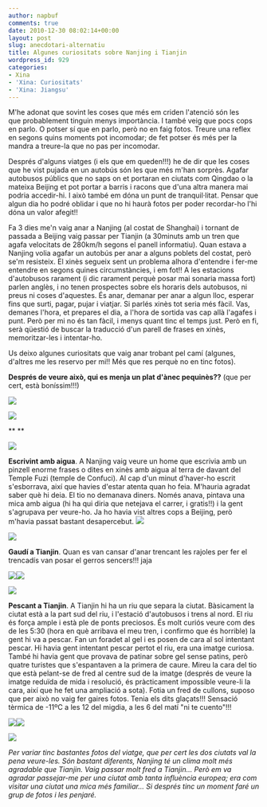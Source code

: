 ```yaml
---
author: napbuf
comments: true
date: 2010-12-30 08:02:14+00:00
layout: post
slug: anecdotari-alternatiu
title: Algunes curiositats sobre Nanjing i Tianjin
wordpress_id: 929
categories:
- Xina
- 'Xina: Curiositats'
- 'Xina: Jiangsu'
---
```


M'he adonat que sovint les coses que més em criden l'atenció són les que probablement tinguin menys importància. I també veig que pocs cops en parlo. O potser sí que en parlo, però no en faig fotos. Treure una reflex en segons quins moments pot incomodar; de fet potser és més per la mandra a treure-la que no pas per incomodar.

Després d'alguns viatges (i els que em queden!!!) he de dir que les coses que he vist pujada en un autobús són les que més m'han sorprès. Agafar autobusos públics que no saps on et portaran en ciutats com Qingdao o la mateixa Beijing et pot portar a barris i racons que d'una altra manera mai podria accedir-hi. I això també em dóna un punt de tranquil·litat. Pensar que algun dia ho podré oblidar i que no hi haurà fotos per poder recordar-ho l'hi dóna un valor afegit!!

Fa 3 dies me'n vaig anar a Nanjing (al costat de Shanghai) i tornant de passada a Beijing vaig passar per Tianjin (a 30minuts amb un tren que agafa velocitats de 280km/h segons el panell informatiu). Quan estava a Nanjing volia agafar un autobús per anar a alguns poblets del costat, però se'm resisteix. El xinès segueix sent un problema alhora d'entendre i fer-me entendre en segons quines circumstàncies, i em fot!!
A les estacions d'autobusos rarament (i dic rarament perquè posar mai sonaria massa fort) parlen anglès, i no tenen prospectes sobre els horaris dels autobusos, ni preus ni coses d'aquestes. És anar, demanar per anar a algun lloc, esperar fins que surti, pagar, pujar i viatjar. Si parlés xinès tot seria més fàcil. Vas, demanes l'hora, et prepares el dia, a l'hora de sortida vas cap allà l'agafes i punt. Però per mi no és tan fàcil, i menys quant tinc el temps just. Però en fi, serà qüestió de buscar la traducció d'un parell de frases en xinès, memoritzar-les i intentar-ho.

Us deixo algunes curiositats que vaig anar trobant pel camí (algunes, d'altres me les reservo per mi!! Més que res perquè no en tinc fotos).

**Després de veure això, qui es menja un plat d'ànec pequinès??** (que per cert, està boníssim!!!)

[![](http://napbuf.files.wordpress.com/2010/12/img_6676-1024x768.jpg?w=200)](http://napbuf.files.wordpress.com/2010/12/img_6676-1024x768.jpg)

![](http://napbuf.files.wordpress.com/2010/12/img_6677-1024x768.jpg?w=300)

**
**

![](http://napbuf.files.wordpress.com/2010/12/img_6774-1024x768.jpg?w=300)

**Escrivint amb aigua**. A Nanjing vaig veure un home que escrivia amb un pinzell enorme frases o dites en xinès amb aigua al terra de davant del Temple Fuzi (temple de Confuci). Al cap d'un minut d'haver-ho escrit s'esborrava, així que havies d'estar atenta quan ho feia. M'hauria agradat saber què hi deia. El tio no demanava diners. Només anava, pintava una mica amb aigua (hi ha qui diria que netejava el carrer, i gratis!!) i la gent s'agrupava per veure-ho. Ja ho havia vist altres cops a Beijing, però m'havia passat bastant desapercebut.
![](http://napbuf.files.wordpress.com/2010/12/img_6778-1024x768.jpg?w=200)

[![](http://napbuf.files.wordpress.com/2010/12/img_6780-1024x768.jpg?w=200)](http://napbuf.files.wordpress.com/2010/12/img_6780-1024x768.jpg)

**Gaudí a Tianjin**. Quan es van cansar d'anar trencant les rajoles per fer el trencadís van posar el gerros sencers!!! jaja


![](http://napbuf.files.wordpress.com/2010/12/img_6841-1024x768.jpg?w=300)![](http://napbuf.files.wordpress.com/2010/12/img_6840.jpg?w=300)


![](http://napbuf.files.wordpress.com/2010/12/img_6843.jpg?w=300)

**Pescant a Tianjin**. A Tianjin hi ha un riu que separa la ciutat. Bàsicament la ciutat està a la part sud del riu, i l'estació d'autobusos i trens al nord. El riu és força ample i està ple de ponts preciosos. És molt curiós veure com des de les 5:30 (hora en què arribava el meu tren, i confirmo que és horrible) la gent hi va a pescar. Fan un foradet al gel i es posen de cara al sol intentant pescar. Hi havia gent intentant pescar pertot el riu, era una imatge curiosa. També hi havia gent que provava de patinar sobre gel sense patins, però quatre turistes que s'espantaven a la primera de caure. Mireu la cara del tio que està pelant-se de fred al centre sud de la imatge (després de veure la imatge reduïda de mida i resolució, és pràcticament impossible veure-li la cara, així que he fet una ampliació a sota). Fotia un fred de cullons, suposo que per això no vaig fer gaires fotos. Tenia els dits glaçats!!! Sensació tèrmica de -11ºC a les 12 del migdia, a les 6 del matí "ni te cuento"!!!

![](http://napbuf.files.wordpress.com/2010/12/img_6892-1024x768.jpg?w=300)![](http://napbuf.files.wordpress.com/2010/12/img_6896-1024x768.jpg?w=300)


[![](http://napbuf.files.wordpress.com/2010/12/img_6896.jpg?w=213)](http://napbuf.files.wordpress.com/2010/12/img_6896.jpg)




_Per variar tinc bastantes fotos del viatge, que per cert les dos ciutats val la pena veure-les. Són bastant diferents, Nanjing té un clima molt més agradable que Tianjin. Vaig passar molt fred a Tianjin... Però em va agradar passejar-me per una ciutat amb tanta influència europea; era com visitar una ciutat una mica més familiar... Si després tinc un moment faré un grup de fotos i les penjaré._
